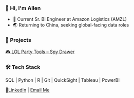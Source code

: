 
### 👋 Hi, I'm Allen

- 🧠 Current Sr. BI Engineer at Amazon Logistics (AMZL)
- 🌏 Returning to China, seeking global-facing data roles

### 🚀 Projects
[🎮 LOL Party Tools – Spy Drawer]((https://league-of-legends-funprojects.streamlit.app/))


### 🛠️ Tech Stack

SQL | Python | R | Git | QuickSight | Tableau | PowerBI

🔗[LinkedIn](https://www.linkedin.com/in/liangyu-allen-hou/) | [Email Me](mailto:allenhou369@gmail.com)
